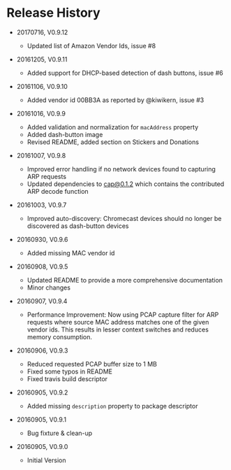# Release History

* 20170716, V0.9.12
    * Updated list of Amazon Vendor Ids, issue #8
    
* 20161205, V0.9.11
    * Added support for DHCP-based detection of dash buttons, issue #6
    
* 20161106, V0.9.10
    * Added vendor id 00BB3A as reported by @kiwikern, issue #3
    
* 20161016, V0.9.9
    * Added validation and normalization for `macAddress` property
    * Added dash-button image
    * Revised README, added section on Stickers and Donations

* 20161007, V0.9.8
    * Improved error handling if no network devices found to capturing ARP requests
    * Updated dependencies to cap@0.1.2 which contains the contributed ARP decode function 
    
* 20161003, V0.9.7
    * Improved auto-discovery: Chromecast devices should no longer be discovered as dash-button devices 
    
* 20160930, V0.9.6
    * Added missing MAC vendor id 
    
* 20160908, V0.9.5
    * Updated README to provide a more comprehensive documentation
    * Minor changes
    
* 20160907, V0.9.4
    * Performance Improvement: Now using PCAP capture filter for ARP requests where source MAC address matches one of 
      the given vendor ids. This results in lesser context switches and reduces memory consumption.

* 20160906, V0.9.3
    * Reduced requested PCAP buffer size to 1 MB
    * Fixed some typos in README
    * Fixed travis build descriptor

* 20160905, V0.9.2
    * Added missing `description` property to package descriptor
    
* 20160905, V0.9.1
    * Bug fixture & clean-up
    
* 20160905, V0.9.0
    * Initial Version